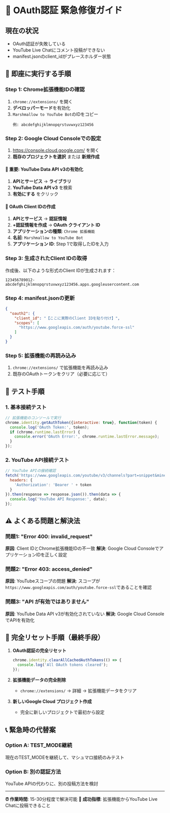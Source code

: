 # 🚨 OAuth認証 緊急修復ガイド

## 現在の状況
- OAuth認証が失敗している
- YouTube Live Chatにコメント投稿ができない
- manifest.jsonのclient_idがプレースホルダー状態

## 🔧 即座に実行する手順

### Step 1: Chrome拡張機能IDの確認
1. `chrome://extensions/` を開く
2. **デベロッパーモード**を有効化
3. `Marshmallow to YouTube Bot`のIDをコピー
   ```
   例: abcdefghijklmnopqrstuvwxyz123456
   ```

### Step 2: Google Cloud Consoleでの設定
1. https://console.cloud.google.com/ を開く
2. **既存のプロジェクトを選択** または **新規作成**

#### 🔴 重要: YouTube Data API v3の有効化
1. **APIとサービス** → **ライブラリ**
2. **YouTube Data API v3** を検索
3. **有効にする** をクリック

#### 🔴 OAuth Client IDの作成
1. **APIとサービス** → **認証情報**
2. **+認証情報を作成** → **OAuth クライアント ID**
3. **アプリケーションの種類**: `Chrome 拡張機能`
4. **名前**: `Marshmallow to YouTube Bot`
5. **アプリケーション ID**: Step 1で取得したIDを入力

### Step 3: 生成されたClient IDの取得
作成後、以下のような形式のClient IDが生成されます：
```
123456789012-abcdefghijklmnopqrstuvwxyz123456.apps.googleusercontent.com
```

### Step 4: manifest.jsonの更新
```json
{
  "oauth2": {
    "client_id": "【ここに実際のClient IDを貼り付け】",
    "scopes": [
      "https://www.googleapis.com/auth/youtube.force-ssl"
    ]
  }
}
```

### Step 5: 拡張機能の再読み込み
1. `chrome://extensions/` で拡張機能を再読み込み
2. 既存のOAuthトークンをクリア（必要に応じて）

## 🧪 テスト手順

### 1. 基本接続テスト
```javascript
// 拡張機能のコンソールで実行
chrome.identity.getAuthToken({interactive: true}, function(token) {
  console.log('OAuth Token:', token);
  if (chrome.runtime.lastError) {
    console.error('OAuth Error:', chrome.runtime.lastError.message);
  }
});
```

### 2. YouTube API接続テスト
```javascript
// YouTube APIの接続確認
fetch('https://www.googleapis.com/youtube/v3/channels?part=snippet&mine=true', {
  headers: {
    'Authorization': 'Bearer ' + token
  }
}).then(response => response.json()).then(data => {
  console.log('YouTube API Response:', data);
});
```

## ⚠️ よくある問題と解決法

### 問題1: "Error 400: invalid_request"
**原因**: Client IDとChrome拡張機能IDの不一致
**解決**: Google Cloud ConsoleでアプリケーションIDを正しく設定

### 問題2: "Error 403: access_denied"
**原因**: YouTubeスコープの問題
**解決**: スコープが`https://www.googleapis.com/auth/youtube.force-ssl`であることを確認

### 問題3: "API が有効ではありません"
**原因**: YouTube Data API v3が有効化されていない
**解決**: Google Cloud ConsoleでAPIを有効化

## 🔄 完全リセット手順（最終手段）

1. **OAuth認証の完全リセット**
   ```javascript
   chrome.identity.clearAllCachedAuthTokens(() => {
     console.log('All OAuth tokens cleared');
   });
   ```

2. **拡張機能データの完全削除**
   - `chrome://extensions/` → 詳細 → 拡張機能データをクリア

3. **新しいGoogle Cloud プロジェクト作成**
   - 完全に新しいプロジェクトで最初から設定

## 📞 緊急時の代替案

### Option A: TEST_MODE継続
現在のTEST_MODEを継続して、マシュマロ接続のみテスト

### Option B: 別の認証方法
YouTube APIの代わりに、別の投稿方法を検討

---

**⏰ 作業時間**: 15-30分程度で解決可能
**🎯 成功指標**: 拡張機能からYouTube Live Chatに投稿できること